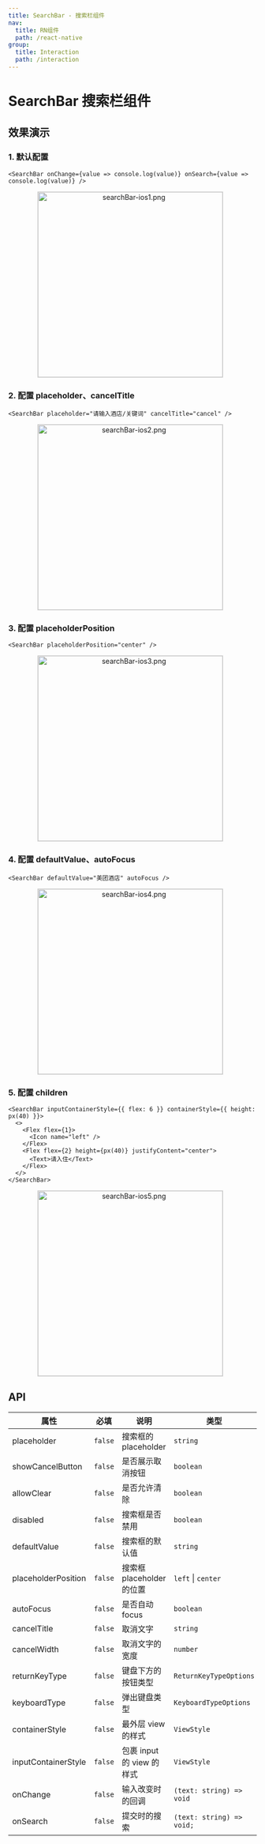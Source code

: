 ```yaml
---
title: SearchBar - 搜索栏组件
nav:
  title: RN组件
  path: /react-native
group:
  title: Interaction
  path: /interaction
---
```


# SearchBar 搜索栏组件

## 效果演示

### 1. 默认配置

```tsx | pure
<SearchBar onChange={value => console.log(value)} onSearch={value => console.log(value)} />
```

<center>
  <figure>
    <img
      alt="searchBar-ios1.png"
      src="https://td-dev-public.oss-cn-hangzhou.aliyuncs.com/maoyes-app/1608868154498024610.png"
      style="width: 375px; margin-right: 10px; border: 1px solid #ddd;"
    />
  </figure>
</center>

### 2. 配置 placeholder、cancelTitle

```tsx | pure
<SearchBar placeholder="请输入酒店/关键词" cancelTitle="cancel" />
```

<center>
  <figure>
    <img
      alt="searchBar-ios2.png"
      src="https://td-dev-public.oss-cn-hangzhou.aliyuncs.com/maoyes-app/1608868196958509649.png"
      style="width: 375px; margin-right: 10px; border: 1px solid #ddd;"
    />
  </figure>
</center>

### 3. 配置 placeholderPosition

```tsx | pure
<SearchBar placeholderPosition="center" />
```

<center>
  <figure>
    <img
      alt="searchBar-ios3.png"
      src="https://td-dev-public.oss-cn-hangzhou.aliyuncs.com/maoyes-app/1608868215970101527.png"
      style="width: 375px; margin-right: 10px; border: 1px solid #ddd;"
    />
  </figure>
</center>

### 4. 配置 defaultValue、autoFocus

```tsx | pure
<SearchBar defaultValue="美团酒店" autoFocus />
```

<center>
  <figure>
    <img
      alt="searchBar-ios4.png"
      src="https://td-dev-public.oss-cn-hangzhou.aliyuncs.com/maoyes-app/1608868232946037474.png"
      style="width: 375px; margin-right: 10px; border: 1px solid #ddd;"
    />
  </figure>
</center>

### 5. 配置 children

```tsx | pure
<SearchBar inputContainerStyle={{ flex: 6 }} containerStyle={{ height: px(40) }}>
  <>
    <Flex flex={1}>
      <Icon name="left" />
    </Flex>
    <Flex flex={2} height={px(40)} justifyContent="center">
      <Text>请入住</Text>
    </Flex>
  </>
</SearchBar>
```

<center>
  <figure>
    <img
      alt="searchBar-ios5.png"
      src="https://td-dev-public.oss-cn-hangzhou.aliyuncs.com/maoyes-app/1608868245196272524.png"
      style="width: 375px; margin-right: 10px; border: 1px solid #ddd;"
    />
  </figure>
</center>

## API

| 属性                | 必填    | 说明                      | 类型                      | 默认值    |
| ------------------- | ------- | ------------------------- | ------------------------- | --------- |
| placeholder         | `false` | 搜索框的 placeholder      | `string`                  | `搜索`    |
| showCancelButton    | `false` | 是否展示取消按钮          | `boolean`                 | `true`    |
| allowClear          | `false` | 是否允许清除              | `boolean`                 | `true`    |
| disabled            | `false` | 搜索框是否禁用            | `boolean`                 | `false`   |
| defaultValue        | `false` | 搜索框的默认值            | `string`                  |           |
| placeholderPosition | `false` | 搜索框 placeholder 的位置 | `left` \| `center`        | `left`    |
| autoFocus           | `false` | 是否自动 focus            | `boolean`                 | `false`   |
| cancelTitle         | `false` | 取消文字                  | `string`                  | `取消`    |
| cancelWidth         | `false` | 取消文字的宽度            | `number`                  | ``        |
| returnKeyType       | `false` | 键盘下方的按钮类型        | `ReturnKeyTypeOptions`    | `search`  |
| keyboardType        | `false` | 弹出键盘类型              | `KeyboardTypeOptions`     | `default` |
| containerStyle      | `false` | 最外层 view 的样式        | `ViewStyle`               |           |
| inputContainerStyle | `false` | 包裹 input 的 view 的样式 | `ViewStyle`               |           |
| onChange            | `false` | 输入改变时的回调          | `(text: string) => void`  |           |
| onSearch            | `false` | 提交时的搜索              | `(text: string) => void;` |           |
